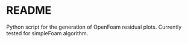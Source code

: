 # README
Python script for the generation of OpenFoam residual plots.
Currently tested for simpleFoam algorithm.